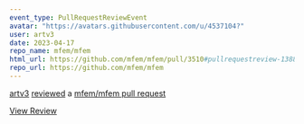 ```yaml
---
event_type: PullRequestReviewEvent
avatar: "https://avatars.githubusercontent.com/u/4537104?"
user: artv3
date: 2023-04-17
repo_name: mfem/mfem
html_url: https://github.com/mfem/mfem/pull/3510#pullrequestreview-1388545781
repo_url: https://github.com/mfem/mfem
---
```


<a href='https://github.com/artv3' target='_blank'>artv3</a> <a href='https://github.com/mfem/mfem/pull/3510#pullrequestreview-1388545781' target='_blank'>reviewed</a> a <a href='https://github.com/mfem/mfem/pull/3510' target='_blank'>mfem/mfem pull request</a>

<small></small>

<a href='https://github.com/mfem/mfem/pull/3510#pullrequestreview-1388545781' target='_blank'>View Review</a>